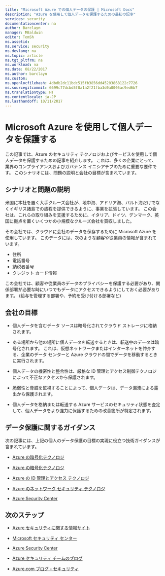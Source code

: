 ```yaml
---
title: "Microsoft Azure での個人データの保護 | Microsoft Docs"
description: "Azure を使用して個人データを保護するための最初の記事"
services: security
documentationcenter: na
author: Barclayn
manager: MBaldwin
editor: TomSh
ms.assetid: 
ms.service: security
ms.devlang: na
ms.topic: article
ms.tgt_pltfrm: na
ms.workload: na
ms.date: 08/22/2017
ms.author: barclayn
ms.custom: 
ms.openlocfilehash: 4dbdb2dc11bdc515fb3856dd45203868122c7726
ms.sourcegitcommit: 6699c77dcbd5f8a1a2f21fba3d0a0005ac9ed6b7
ms.translationtype: HT
ms.contentlocale: ja-JP
ms.lasthandoff: 10/11/2017
---
```

# <a name="protect-personal-data-in-microsoft-azure"></a>Microsoft Azure を使用して個人データを保護する

この記事では、Azure のセキュリティ テクノロジおよびサービスを使用して個人データを保護するための記事を紹介します。 これは、多くの企業にとって、業界のコンプライアンスおよびガバナンス イニシアチブのために重要な要件です。 このシナリオには、問題の説明と会社の目標が含まれています。

## <a name="scenario-and-problem-statement"></a>シナリオと問題の説明

米国に本社を置く大手クルーズ会社が、地中海、アドリア海、バルト海だけでなくイギリス諸島での旅程を提供できるように、事業を拡張しています。 この会社は、これらの取り組みを支援するために、イタリア、ドイツ、デンマーク、英国に拠点を置くいくつかの小規模なクルーズ会社を買収しました。

その会社では、クラウドに会社のデータを保存するために Microsoft Azure を使用しています。 このデータには、次のような顧客や従業員の情報が含まれています。

- 住所
- 電話番号
- 納税者番号
- クレジット カード情報

この会社では、顧客や従業員のデータのプライバシーを保護する必要があり、関係部署が必要な時にいつでもデータにアクセスできるようにしておく必要があります。 (給与を管理する部署や、予約を受け付ける部署など)

## <a name="company-goals"></a>会社の目標 

- 個人データを含むデータ ソースは暗号化されてクラウド ストレージに格納されます。

- ある場所から他の場所に個人データを転送するときは、転送中のデータは暗号化されます。 これは、仮想ネットワークまたはインターネットを仲介する、企業のデータ センターと Azure クラウドの間でデータを移動するときに実行されます。

- 個人データの機密性と整合性は、厳格な ID 管理とアクセス制御テクノロジによって不正なアクセスから保護されます。

- 脆弱性と脅威を監視することによって、個人データは、データ漏洩による露出から保護されます。

- 個人データを格納または転送する Azure サービスのセキュリティ状態を査定して、個人データをより強力に保護するための改善箇所が特定されます。

## <a name="data-protection-guidance"></a>データ保護に関するガイダンス

次の記事には、上記の個人のデータ保護の目標の実現に役立つ技術ガイダンスが含まれています。

- [Azure の暗号化テクノロジ](protect-personal-data-at-rest.md)

- [Azure の暗号化テクノロジ](protect-personal-data-in-transit-encryption.md)

- [Azure の ID 管理とアクセス テクノロジ](protect-personal-data-identity-access-controls.md)

- [Azure のネットワーク セキュリティ テクノロジ](protect-personal-data-network-security.md)

- [Azure Security Center](protect-personal-data-azure-security-center.md)



## <a name="next-steps"></a>次のステップ

- [Azure セキュリティに関する情報サイト](https://aka.ms/AzureSecInfo)

- [Microsoft セキュリティ センター](https://www.microsoft.com/TrustCenter/default.aspx)

- [Azure Security Center](https://azure.microsoft.com/services/security-center/)

- [Azure セキュリティ チームのブログ](https://www.azuresecurityorg)

- [Azure.com ブログ - セキュリティ](https://azure.microsoft.com/blog/topics/security/)
